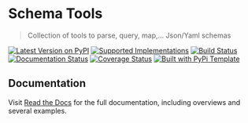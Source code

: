 # Schema Tools

> Collection of tools to parse, query, map,... Json/Yaml schemas

[![Latest Version on PyPI](https://img.shields.io/pypi/v/schema-tools.svg)](https://pypi.python.org/pypi/schema-tools/)
[![Supported Implementations](https://img.shields.io/pypi/pyversions/schema-tools.svg)](https://pypi.python.org/pypi/schema-tools/)
[![Build Status](https://secure.travis-ci.org/christophevg/schema-tools.svg?branch=master)](http://travis-ci.org/christophevg/schema-tools)
[![Documentation Status](https://readthedocs.org/projects/schema-tools/badge/?version=latest)](https://schema-tools.readthedocs.io/en/latest/?badge=latest)
[![Coverage Status](https://coveralls.io/repos/github/christophevg/schema-tools/badge.svg?branch=master)](https://coveralls.io/github/christophevg/schema-tools?branch=master)
[![Built with PyPi Template](https://img.shields.io/badge/PyPi_Template-v0.1.4-blue.svg)](https://github.com/christophevg/pypi-template)



## Documentation

Visit [Read the Docs](https://schema-tools.readthedocs.org) for the full documentation, including overviews and several examples.


